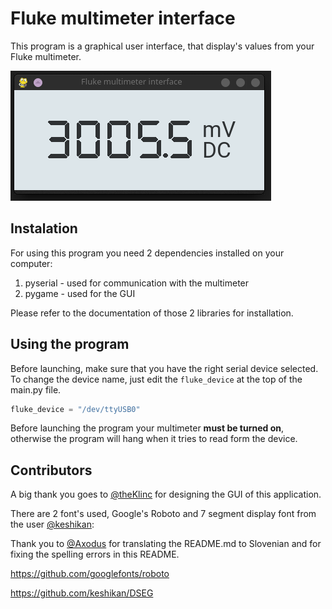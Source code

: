 # Fluke multimeter interface
This program is a graphical user interface, that display's values from your Fluke multimeter.

![Screenshot of the program](screenshot.png)

## Instalation
For using this program you need 2 dependencies installed on your computer:
1. pyserial - used for communication with the multimeter
2. pygame - used for the GUI

Please refer to the documentation of those 2 libraries for installation.

## Using the program
Before launching, make sure that you have the right serial device selected. To change the device name, just edit the `fluke_device` at the top of the main.py file.
```py
fluke_device = "/dev/ttyUSB0"
``` 

Before launching the program your multimeter __**must be turned on**__, otherwise the program will hang when it tries to read form the device. 

## Contributors
A big thank you goes to [@theKlinc](https://github.com/theKlinc) for designing the GUI of this application. 

There are 2 font's used, Google's Roboto and 7 segment display font from the user [@keshikan](https://github.com/keshikan):

Thank you to [@Axodus](https://github.com/Axodus) for translating the README.md to Slovenian and for fixing the spelling errors in this README.

https://github.com/googlefonts/roboto

https://github.com/keshikan/DSEG
